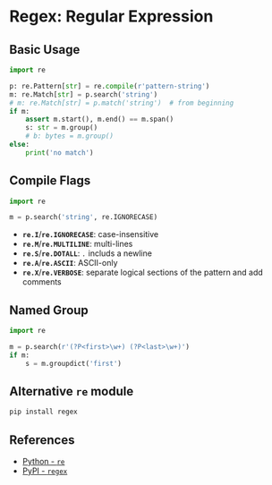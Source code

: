 # Regex: Regular Expression

## Basic Usage

```python
import re

p: re.Pattern[str] = re.compile(r'pattern-string')
m: re.Match[str] = p.search('string')
# m: re.Match[str] = p.match('string')  # from beginning
if m:
    assert m.start(), m.end() == m.span()
    s: str = m.group()
    # b: bytes = m.group()
else:
    print('no match')
```

## Compile Flags

```python
import re

m = p.search('string', re.IGNORECASE)
```

- **`re.I`**/**`re.IGNORECASE`**: case-insensitive
- **`re.M`**/**`re.MULTILINE`**: multi-lines
- **`re.S`**/**`re.DOTALL`**: *`.`* includs a newline
- **`re.A`**/**`re.ASCII`**: ASCII-only
- **`re.X`**/**`re.VERBOSE`**: separate logical sections of the pattern and add comments

## Named Group

```python
import re

m = p.search(r'(?P<first>\w+) (?P<last>\w+)')
if m:
    s = m.groupdict('first')
```

## Alternative `re` module

```bash
pip install regex
```

## References

- [Python - `re`](https://docs.python.org/3/library/re.html)
- [PyPI - `regex`](https://pypi.org/project/regex/)

